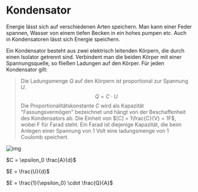 # Kondensator

Energie lässt sich auf verschiedenen Arten speichern. Man kann einer Feder spannen, Wasser von einem tiefen Becken in ein hohes pumpen etc. Auch in Kondensatoren lässt sich Energie speichern.

Ein Kondensator besteht aus zwei elektrisch leitenden Körpern, die durch einen Isolator getrennt sind. Verbindent man die beiden Körper mit einer Spannungsquelle, so fließen Ladungen auf den Körper. Für jeden Kondensator gilt:

> Die Ladungsmenge $Q$ auf den Körpern ist proportional zur Spannung $U$.
> $$
> Q = C \cdot U
> $$
> Die Proportionalitätskonstante $C$ wird als Kapazität "Fassungsvermögen" bezeichnet und hängt von der Beschaffenheit des Kondensators ab. Die Einheit von $[C] = 1\frac{C}{V} = 1F$, wobei F für Farad steht. Ein Farad ist diejenige Kapazität, die beim Anlegen einer Spannung von 1 Volt eine ladungsmenge von 1 Coulomb speichert.

![img](img/2020-03-12_11-44.png)

$C = \epsilon_0 \frac{A}{d}$

$E = \frac{U}{d}$

$E = \frac{1}{\epsilon_0} \cdot \frac{Q}{A}$
